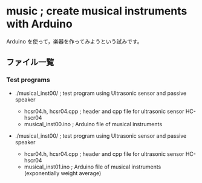 # music ; create musical instruments with Arduino
Arduino を使って，楽器を作ってみようという試みです。

## ファイル一覧

### Test programs
- ./musical_inst00/ ; test program using Ultrasonic sensor and passive speaker
  - hcsr04.h, hcsr04.cpp ; header and cpp file for ultrasonic sensor HC-hscr04
  - musical_inst00.ino ; Arduino file of musical instruments

- ./musical_inst00/ ; test program using Ultrasonic sensor and passive speaker
  - hcsr04.h, hcsr04.cpp ; header and cpp file for ultrasonic sensor HC-hscr04
  - musical_inst01.ino ; Arduino file of musical instruments (exponentially weight average)
